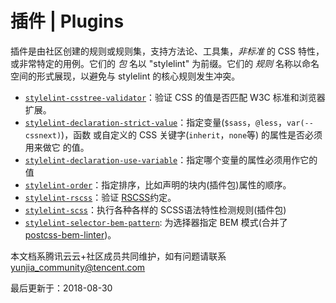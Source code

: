 # 插件 | Plugins

插件是由社区创建的规则或规则集，支持方法论、工具集，*非标准* 的 CSS 特性，或非常特定的用例。它们的 *包* 名以 "stylelint" 为前缀。它们的 *规则* 名称以命名空间的形式展现，以避免与 stylelint 的核心规则发生冲突。

- [`stylelint-csstree-validator`](https://github.com/csstree/stylelint-validator)：验证 CSS 的值是否匹配 W3C 标准和浏览器扩展。
- [`stylelint-declaration-strict-value`](https://github.com/AndyOGo/stylelint-declaration-strict-value)：指定变量(`$sass`，`@less`，`var(--cssnext)`)，函数 或自定义的 CSS 关键字(`inherit`，`none`等) 的属性是否必须用来做它 的值。
- [`stylelint-declaration-use-variable`](https://github.com/sh-waqar/stylelint-declaration-use-variable)：指定哪个变量的属性必须用作它的值
- [`stylelint-order`](https://github.com/hudochenkov/stylelint-order)：指定排序，比如声明的块内(插件包)属性的顺序。
- [`stylelint-rscss`](https://github.com/rstacruz/stylelint-rscss)：验证 [RSCSS](http://rscss.io/)约定。
- [`stylelint-scss`](https://github.com/kristerkari/stylelint-scss)：执行各种各样的 SCSS语法特性检测规则(插件包)
- [`stylelint-selector-bem-pattern`](https://github.com/davidtheclark/stylelint-selector-bem-pattern): 为选择器指定 BEM 模式(合并了 [postcss-bem-linter](https://github.com/postcss/postcss-bem-linter))。

本文档系腾讯云云+社区成员共同维护，如有问题请联系 yunjia_community@tencent.com

最后更新于：2018-08-30
